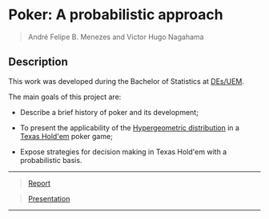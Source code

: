 # Poker: A probabilistic approach #

> André Felipe B. Menezes and Victor Hugo Nagahama

## Description

This work was developed during the Bachelor of Statistics at [DEs/UEM](http://www.des.uem.br/).

The main goals of this project are:
  * Describe a brief history of poker and its development;
  
  * To present the applicability of the [Hypergeometric distribution](https://en.wikipedia.org/wiki/Hypergeometric_distribution) in a [Texas Hold'em](https://en.wikipedia.org/wiki/Texas_hold_'em) poker game;
  
  * Expose strategies for decision making in Texas Hold'em with a probabilistic basis.

***
> [Report](https://github.com/AndrMenezes/poker/raw/master/docs/report.pdf)

> [Presentation](https://github.com/AndrMenezes/poker/raw/master/docs/presentation.pdf)
***
